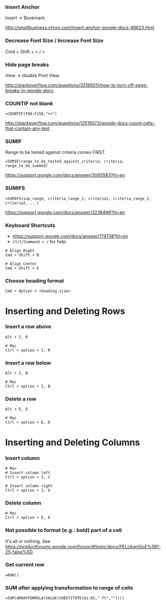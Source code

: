 ### Insert Anchor

Insert -> Bookmark

http://smallbusiness.chron.com/insert-anchor-google-docs-48623.html


### Decrease Font Size / Increase Font Size
Cmd + Shift + < / >


### Hide page breaks
View -> disable Print View

http://stackoverflow.com/questions/33195011/how-to-turn-off-page-breaks-in-google-docs


### COUNTIF not blank
```
=COUNTIF(F90:F158,"<>")
```
http://stackoverflow.com/questions/12519073/google-docs-count-cells-that-contain-any-text


### SUMIF

Range to be tested against criteria comes FIRST.
```
=SUMIF(range_to_be_tested_against_criteria, criteria, range_to_be_summed)
```

https://support.google.com/docs/answer/3093583?hl=en

### SUMIFS

```
=SUMIFS(sum_range, criteria_range_1, criteria1, criteria_range_2, criteria2, ...)
```
https://support.google.com/docs/answer/3238496?hl=en


### Keyboard Shortcuts
* https://support.google.com/docs/answer/179738?hl=en
* `Ctrl/Command + /` for help.

```
# Align Right
Cmd + Shift + R

# Align Center
Cmd + Shift + E
```


### Choose heading format
`Cmd + Option + <heading_size>`

# Inserting and Deleting Rows

### Insert a row above
```
Alt + I, R

# Mac
Ctrl + option + I, R
```

### Insert a row below
```
Alt + I, B

# Mac
Ctrl + option + I, B
```

### Delete a row
```
Alt + E, D

# Mac
Ctrl + option + E, D
```

# Inserting and Deleting Columns

### Insert column
```
# Mac
# Insert column left
Ctrl + option + I, C

# Insert column right
Ctrl + option + I, G
```

### Delete column
```
# Mac
Ctrl + option + E, E
```

### Not possible to format (e.g.: bold) part of a cell
It's all or nothing. See https://productforums.google.com/forum/#!topic/docs/PELcAqnlSoE%5B1-25-false%5D.

### Get current row
```
=ROW()
```

### SUM after applying transformation to range of cells
```
=SUM(ARRAYFORMULA(VALUE(SUBSTITUTE(A1:A5," ft",""))))
```